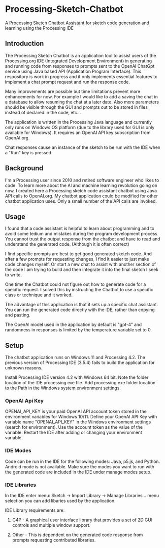 # Processing-Sketch-Chatbot
A Processing Sketch Chatbot Assistant for sketch code generation and learning using the Processing IDE

## Introduction
The Processing Sketch Chatbot is an application tool to assist users of the Processing.org IDE (Integrated Development Environment) 
in generating and running code from responses to
prompts sent to the OpenAI ChatGpt service using Java based API (Application Program Interface). 
This respository is work in progress and it only implements essential features to implement a chat prompt request
and run the response code. 

Many improvements are possible but time limitations prevent more enhancements for now. 
For example I would like to add a saving the chat in a database to allow resuming the chat at a later date.
Also more parameters should be visible through the GUI and prompts out to be stored in files instead of declared in the code, etc...

The application is written in the Processing Java language and currently only runs on Windows OS platform
(due to the library used for GUI is only available for Windows).
It requires an OpenAI API key subscription from OpenAI.org.

Chat responses cause an instance of the sketch to be run with the IDE when a "Run" key is pressed.

## Background
I'm a Processing user since 2010 and retired software engineer who likes to code.
To learn more about the AI and machine learning revolution going on now, I created here a Processing sketch code assistant chatbot using Java API calls to OpenAI.org. 
My chatbot application could be modified for other chatbot application uses.
Only a small number of the API calls are invoked.

## Usage
I found that a code assistant is helpful to learn about programming and to avoid some tedium and mistakes during the program development process.
You cannot trust the output response from the chatbot and have to read and understand the generated code. (Although it is often correct)

I find specific prompts are best to get good generated sketch code. And after a few prompts for requesting changes, I find it easier
to just make code changes myself. Or start a new chat to assist with another section of the code I am trying to build and
then integrate it into the final sketch I seek to write.

One time the Chatbot could not figure out how to generate code for a specific request. I solved this by
instructing the Chatbot to use a specific class or technique and it worked.

The advantage of this application is that it sets up a specific chat assistant. 
You can run the generated code directly with the IDE, rather than copying and pasting.

The OpenAI model used in the application by default is "gpt-4" and 
randomness in responses is limited by the temperature variable set to 0.

## Setup
The chatbot application runs on Windows 11 and Processing 4.2. 
The previous version of Processing IDE (3.5.4) fails to build the application for unknown reasons.

Install Processing IDE version 4.2 with Windows 64 bit. Note the folder location of the IDE processing.exe file.
Add processing.exe folder location to the Path in the Windows system environment settings.

### OpenAI Api Key
OPENAI_API_KEY is your paid OpenAI API account token stored in the environment variables for Windows 10/11.
Define your OpenAI API Key with variable name "OPENAI_API_KEY" in the Windows environment settings (search for environment).
Use the account token as the value of the variable.
Restart the IDE after adding or changing your environment variable.

### IDE Modes
Code can be run in the IDE for the following modes: Java, p5.js, and Python. Android mode is not available.
Make sure the modes you want to run with the generated code are included in the IDE under manage modes setup.

### IDE Libraries 
In the IDE enter menu: Sketch -> Import Library -> Manage Libraries... menu selection you can add libaries used by the application.

IDE Library requirements are:

1. G4P - A graphical user interface library that provides a set of 2D GUI controls and multiple window support.

2. Other - This is dependent on the generated code response from prompts requesting contributed libraries.
